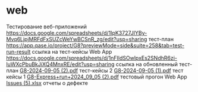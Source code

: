 # web 
Тестирование веб-приложений
https://docs.google.com/spreadsheets/d/1IpK3727JIYBy-Mvq6LjpjMRFdFxSUZcWeYwBCSnR_zg/edit?usp=sharing тест-план
https://app.qase.io/project/G8?previewMode=side&suite=258&tab=test-run-result ссылка на тест-кейсы Web App
https://docs.google.com/spreadsheets/d/1nFIldSOwlpxEs2SNdhR6zi-luWXcPbuBkJiXQ4MnxRE/edit?usp=sharing ссылка на обновленный тест-план
[G8-2024-09-05 (2).pdf](https://github.com/user-attachments/files/16887288/G8-2024-09-05.2.pdf)  тест-кейсы 2
[G8-2024-09-05 (1).pdf](https://github.com/user-attachments/files/16887287/G8-2024-09-05.1.pdf) тест кейсы 1
[G8-Express+run+2024_09_05 (2).pdf](https://github.com/user-attachments/files/16887316/G8-Express%2Brun%2B2024_09_05.2.pdf) тестовый прогон Web App
[Issues (5).xlsx](https://github.com/user-attachments/files/16887335/Issues.5.xlsx) отчеты о дефекте
